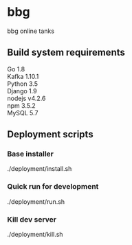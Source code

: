 bbg
===

bbg online tanks

## Build system requirements
Go 1.8<br>
Kafka 1.10.1<br>
Python 3.5<br>
Django 1.9<br>
nodejs v4.2.6<br>
npm 3.5.2<br>
MySQL 5.7<br>

## Deployment scripts
### Base installer
./deployment/install.sh

### Quick run for development
./deployment/run.sh

### Kill dev server
./deployment/kill.sh
